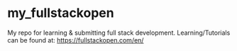 # my_fullstackopen
My repo for learning & submitting full stack development. Learning/Tutorials can be found at: https://fullstackopen.com/en/
